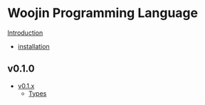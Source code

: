 # Woojin Programming Language
[Introduction](introduction.md)
  - [installation](./installation.md)
## v0.1.0
- [v0.1.x](./v0.1.x/getting-started.md)
  - [Types](./v0.1.x/types.md)